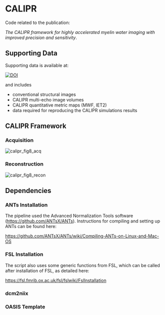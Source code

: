 # CALIPR
Code related to the publication: 

*The CALIPR framework for highly accelerated myelin water imaging with improved precision and sensitivity*. 

## Supporting Data
Supporting data is available at:

[![DOI](https://zenodo.org/badge/DOI/10.5281/zenodo.8049179.svg)](https://doi.org/10.5281/zenodo.8049179)

and includes
- conventional structural images
- CALIPR multi-echo image volumes
- CALIPR quantitative metric maps (MWF, IET2)
- data required for reproducing the CALIPR simulations results


## CALIPR Framework

### Acquisition
![calipr_fig8_acq](https://github.com/avdvorak/CALIPR/assets/24612184/7713e00d-a742-4b56-bdf0-9c7c042df5d7)


### Reconstruction
![calipr_fig8_recon](https://github.com/avdvorak/CALIPR/assets/24612184/a8c59b0c-b1f0-48ab-a24f-41d3e36e6c9d)


## Dependencies


### ANTs Installation
The pipeline used the Advanced Normalization Tools software (https://github.com/ANTsX/ANTs). Instructions for compiling and setting up ANTs can be found here:

https://github.com/ANTsX/ANTs/wiki/Compiling-ANTs-on-Linux-and-Mac-OS


### FSL Installation
The script also uses some generic functions from FSL, which can be called after installation of FSL, as detailed here:

https://fsl.fmrib.ox.ac.uk/fsl/fslwiki/FslInstallation

### dcm2niix

### OASIS Template


<!-- https://www.nature.com/articles/s41598-020-79540-3


<img width="1280" alt="GitHug_Image2" src="https://user-images.githubusercontent.com/24612184/119878439-f6595980-bede-11eb-82cd-3935c21a191d.png">


DOI for this example code:

[![DOI](https://zenodo.org/badge/DOI/10.5281/zenodo.4067132.svg)](https://doi.org/10.5281/zenodo.4067132)



The structural template, quantitative myelin water imaging atlases, tissue segmentations, and regions of interest generated and analyzed in the study are available here: 

[![DOI](https://zenodo.org/badge/DOI/10.5281/zenodo.4067119.svg)](https://doi.org/10.5281/zenodo.4067119)



## Myelin Water Imaging Analysis
Access to the myelin water imaging analysis software used can be requested from the following page:

https://mriresearch.med.ubc.ca/news-projects/myelin-water-fraction/ -->
